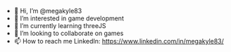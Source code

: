 - 👋 Hi, I’m @megakyle83
- 👀 I’m interested in game development
- 🌱 I’m currently learning threeJS
- 💞️ I’m looking to collaborate on games
- 📫 How to reach me LinkedIn: https://www.linkedin.com/in/megakyle83/

<!---
megakyle83/megakyle83 is a ✨ special ✨ repository because its `README.md` (this file) appears on your GitHub profile.
You can click the Preview link to take a look at your changes.
--->
